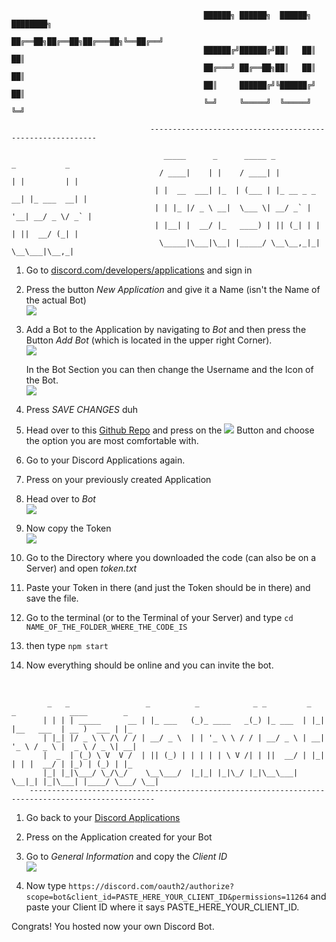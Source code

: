                                                ██████╗ ██████╗  ██████╗ ████████╗
                                               ██╔══██╗██╔══██╗██╔═══██╗╚══██╔══╝
                                               ██████╔╝██████╔╝██║   ██║   ██║   
                                               ██╔═══╝ ██╔══██╗██║   ██║   ██║   
                                               ██║     ██████╔╝╚██████╔╝   ██║   
                                               ╚═╝     ╚═════╝  ╚═════╝    ╚═╝   
                                                                  
                                   ----------------------------------------------------------
                                  
                                      _____      _      _____ _             _           _ 
                                     / ____|    | |    / ____| |           | |         | |
                                    | |  __  ___| |_  | (___ | |_ __ _ _ __| |_ ___  __| |
                                    | | |_ |/ _ \ __|  \___ \| __/ _` | '__| __/ _ \/ _` |
                                    | |__| |  __/ |_   ____) | || (_| | |  | ||  __/ (_| |
                                     \_____|\___|\__| |_____/ \__\__,_|_|   \__\___|\__,_|



1. Go to <a href="https://discord.com/developers/applications">discord.com/developers/applications</a> and sign in

2. Press the button *New Application* and give it a Name (isn't the Name of the actual Bot) <br>
   <img src="https://i.imgur.com/BcugmIQ.jpg"></img>
   
3. Add a Bot to the Application by navigating to *Bot* and then press the Button *Add Bot* (which is located in the upper right Corner). <br>
   <img src="https://i.imgur.com/D6FOYqN.jpg"></img>
   
   In the Bot Section you can then change the Username and the Icon of the Bot. <br>
   <img src="https://i.imgur.com/uaclFS5.jpg"></img>
   
4. Press *SAVE CHANGES* duh

5. Head over to this <a href="https://github.com/Pukimaa/PBot-Discord">Github Repo</a> and press on the <img src="https://i.imgur.com/BgdMOcs.png"></img> Button and choose the option you are most comfortable with.

6. Go to your Discord Applications again.

7. Press on your previously created Application

8. Head over to *Bot* <br>
<img src="https://i.imgur.com/edZDeYl.png"></img>

9. Now copy the Token <br>
<img src="https://i.imgur.com/GOQCaC1.jpg"></img>

10. Go to the Directory where you downloaded the code (can also be on a Server) and open *token.txt*

11. Paste your Token in there (and just the Token should be in there) and save the file.

12. Go to the terminal (or to the Terminal of your Server) and type `cd NAME_OF_THE_FOLDER_WHERE_THE_CODE_IS`

13. then type `npm start`

14. Now everything should be online and you can invite the bot.
<br>

            _   _                 _          _            _ _         _   _            ____        _   
           | | | | _____      __ | |_ ___   (_)_ ____   _(_) |_ ___  | |_| |__   ___  | __ )  ___ | |_ 
           | |_| |/ _ \ \ /\ / / | __/ _ \  | | '_ \ \ / / | __/ _ \ | __| '_ \ / _ \ |  _ \ / _ \| __|
           |  _  | (_) \ V  V /  | || (_) | | | | | \ V /| | ||  __/ | |_| | | |  __/ | |_) | (_) | |_ 
           |_| |_|\___/ \_/\_/    \__\___/  |_|_| |_|\_/ |_|\__\___|  \__|_| |_|\___| |____/ \___/ \__|
        --------------------------------------------------------------------------------------------------
                                      
                                                                                             
1. Go back to your <a href="https://discord.com/developers/applications">Discord Applications</a>

2. Press on the Application created for your Bot

3. Go to *General Information* and copy the *Client ID* <br>
<img src="https://i.imgur.com/AV4X4Rf.jpg"></img>

4. Now type `https://discord.com/oauth2/authorize?scope=bot&client_id=PASTE_HERE_YOUR_CLIENT_ID&permissions=11264` and paste your Client ID where it says PASTE_HERE_YOUR_CLIENT_ID. 

Congrats! You hosted now your own Discord Bot.
